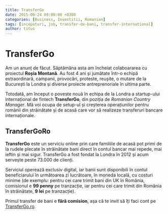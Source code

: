 ```yaml
---
title: TransferGo
date: 2015-06-24 09:00:00 +0300
categories: [Business, Investitii, Romanian]
tags: [inceputuri, job, transfer-de-bani, transfer-international]
author: titus
---
```


# TransferGo

Am un anunț de făcut. Săptămâna asta am încheiat colaboararea cu proiectul **Roșia Montană**. Au fost 4 ani și jumătate într-o echipă extraordinară, campanii, provocări, proteste, reușite, o mutare de la București la Londra și diverse proiecte antreprenoriale în ultima parte.

Totodată, am început o poveste nouă în echipa de la Londra a startup-ului internațional de fintech **TransferGo**, din poziția de *Romanian Country Manager*. Mă voi ocupa de setup-ul și creșterea operațiunilor pentru românii din străinătate și de acasă care vor să realizeze transferuri bancare internaționale.

## TransferGoRo

**TransferGo** este un serviciu online prin care familiile de acasă pot primi de la rudele plecate în străinătate bani direct în contul bancar mai repede, mai ieftin și mai sigur. TransferGo a fost fondat la Londra în 2012 și acum servește peste 73.000 de clienți.

Serviciul operează exclusiv digital, iar banii sunt disponibili în contul beneficiarului în următoarea zi lucrătoare, în moneda locală, cu costuri minime (de exemplu: pentru cei care trimit bani din UK în România, comisionul e **99 penny** pe tranzacție, iar pentru cei care trimit din România în străinătate, **9 lei** pe tranzacție).

Primul transfer de bani e **fără comision**, așa că te invit să îți faci cont pe [TransferGo.ro](https://transfergo.ro).
